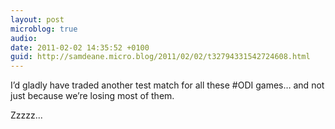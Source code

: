 ```yaml
---
layout: post
microblog: true
audio: 
date: 2011-02-02 14:35:52 +0100
guid: http://samdeane.micro.blog/2011/02/02/t32794331542724608.html
---
```

I’d gladly have traded another test match for all these #ODI games… and not just because we’re losing most of them. 

Zzzzz...
